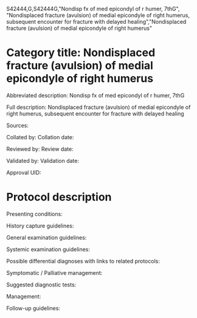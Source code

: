 S42444,G,S42444G,"Nondisp fx of med epicondyl of r humer, 7thG", "Nondisplaced fracture (avulsion) of medial epicondyle of right humerus, subsequent encounter for fracture with delayed healing","Nondisplaced fracture (avulsion) of medial epicondyle of right humerus"
# Category title: Nondisplaced fracture (avulsion) of medial epicondyle of right humerus

Abbreviated description: Nondisp fx of med epicondyl of r humer, 7thG

Full description: Nondisplaced fracture (avulsion) of medial epicondyle of right humerus, subsequent encounter for fracture with delayed healing

Sources:

Collated by:
Collation date:

Reviewed by:
Review date:

Validated by:
Validation date:

Approval UID:

# Protocol description

Presenting conditions:

History capture guidelines:

General examination guidelines:

Systemic examination guidelines:

Possible differential diagnoses with links to related protocols:

Symptomatic / Palliative management:

Suggested diagnostic tests:

Management:

Follow-up guidelines:
